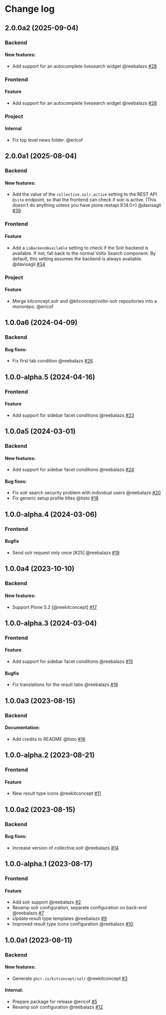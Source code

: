 # Change log

<!-- You should *NOT* be adding new change log entries to this file.
     You should create a file in the news directory instead.
     For helpful instructions, please see:
     https://6.docs.plone.org/contributing/index.html#contributing-change-log-label
-->

<!-- towncrier release notes start -->
## 2.0.0a2 (2025-09-04)

### Backend


#### New features:

- Add support for an autocomplete livesearch widget @reebalazs [#28](https://github.com/kitconcept/kitconcept-solr/issues/28)



### Frontend

#### Feature

- Add support for an autocomplete livesearch widget @reebalazs [#28](https://github.com/kitconcept/kitconcept-solr/issue/28)



### Project


#### Internal

- Fix top level news folder. @ericof 



## 2.0.0a1 (2025-08-04)

### Backend


#### New features:

- Add the value of the `collective.solr.active` setting to the REST API
  `@site` endpoint, so that the frontend can check if solr is active.
  (This doesn't do anything unless you have plone.restapi 9.14.0+)
  @davisagli [#39](https://github.com/kitconcept/kitconcept-solr/issues/39)



### Frontend

#### Feature

- Add a `isBackendAvailable` setting to check if the Solr backend is available.
  If not, fall back to the normal Volto Search component.
  By default, this setting assumes the backend is always available.
  @davisagli [#34](https://github.com/kitconcept/kitconcept-solr/issue/34)



### Project


#### Feature

- Merge kitconcept.solr and @kitconcept/volto-solr repositories into a monorepo. @ericof 




## 1.0.0a6 (2024-04-09)

### Backend

#### Bug fixes:

- Fix first tab condition @reebalazs [#26](https://github.com/kitconcept/kitconcept-solr/issues/26)


## 1.0.0-alpha.5 (2024-04-16)

### Frontend

#### Feature

- Add support for sidebar facet conditions @reebalazs [#23](https://github.com/kitconcept/volto-solr/pull/23)

## 1.0.0a5 (2024-03-01)

### Backend
#### New features:

- Add support for sidebar facet conditions @reebalazs [#24](https://github.com/kitconcept/kitconcept-solr/issues/24)


#### Bug fixes:

- Fix solr search security problem with individual users @reebalazs [#20](https://github.com/kitconcept/kitconcept-solr/issues/20)
- Fix generic setup profile titles @tisto [#18](https://github.com/kitconcept/kitconcept-solr/issues/18)


## 1.0.0-alpha.4 (2024-03-06)

### Frontend

#### Bugfix

- Send solr request only once [#25] @reebalazs [#19](https://github.com/kitconcept/volto-solr/pull/19)

## 1.0.0a4 (2023-10-10)

### Backend

#### New features:

- Support Plone 5.2 [@reekitconcept] [#17](https://github.com/kitconcept/kitconcept-solr/issues/17)


## 1.0.0-alpha.3 (2024-03-04)

### Frontend

#### Feature

- Add support for sidebar facet conditions @reebalazs [#15](https://github.com/kitconcept/volto-solr/pull/15)

#### Bugfix

- Fix translations for the result tabs @reebalazs [#16](https://github.com/kitconcept/volto-solr/pull/16)

## 1.0.0a3 (2023-08-15)

### Backend

#### Documentation:

- Add credits to README @tisto [#16](https://github.com/kitconcept/kitconcept-solr/issues/16)

## 1.0.0-alpha.2 (2023-08-21)

### Frontend
#### Feature

- New result type icons @reekitconcept [#11](https://github.com/kitconcept/volto-solr/pull/11)


## 1.0.0a2 (2023-08-15)

### Backend

#### Bug fixes:

- Increase version of collective.solr @reebalazs [#14](https://github.com/kitconcept/kitconcept-solr/issues/14)


## 1.0.0-alpha.1 (2023-08-17)

### Frontend
#### Feature

- Add solr support @reebalazs [#2](https://github.com/kitconcept/volto-solr/pull/2)
- Revamp solr configuration, separate configuration on back-end @reebalazs [#7](https://github.com/kitconcept/volto-solr/pull/7)
- Update result type templates @reebalazs [#9](https://github.com/kitconcept/volto-solr/pull/9)
- Improved result type icons configuration @reebalazs [#10](https://github.com/kitconcept/volto-solr/pull/10)


## 1.0.0a1 (2023-08-11)

### Backend

#### New features:

- Generate `ghcr.io/kitconcept/solr` @reekitconcept [#3](https://github.com/kitconcept/kitconcept-solr/issues/3)


#### Internal:

- Prepare package for release @ericof [#5](https://github.com/kitconcept/kitconcept-solr/issues/5)
- Revamp solr configuration @reebalazs [#12](https://github.com/kitconcept/kitconcept-solr/issues/12)
